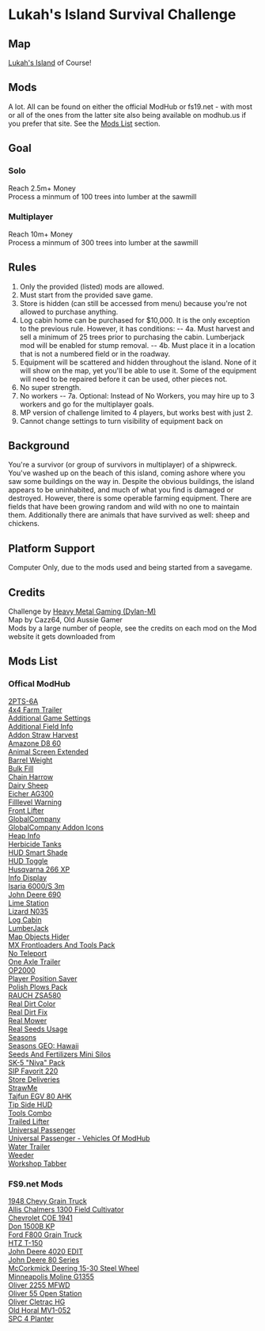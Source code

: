 # Lukah's Island Survival Challenge

## Map
[Lukah's Island](https://farming-simulator.com/mod.php?lang=en&country=fi&mod_id=201911) of Course!

## Mods
A lot. All can be found on either the official ModHub or fs19.net - with
most or all of the ones from the latter site also being available on
modhub.us if you prefer that site. See the [Mods List](##-mods-list) section.

## Goal

### Solo
Reach 2.5m+ Money  
Process a minmum of 100 trees into lumber at the sawmill

### Multiplayer
Reach 10m+ Money  
Process a minmum of 300 trees into lumber at the sawmill

## Rules
1. Only the provided (listed) mods are allowed.
2. Must start from the provided save game.
3. Store is hidden (can still be accessed from menu) because you're not allowed to purchase anything.
4. Log cabin home can be purchased for $10,000. It is the only exception to the previous rule. However, it has conditions:
-- 4a. Must harvest and sell a minimum of 25 trees prior to purchasing the cabin. Lumberjack mod will be enabled for stump removal.
-- 4b. Must place it in a location that is not a numbered field or in the roadway.
5. Equipment will be scattered and hidden throughout the island. None of it will show on the map, yet you'll be able to use it. Some of the equipment will need to be repaired before it can be used, other pieces not.
6. No super strength.
7. No workers
-- 7a. Optional: Instead of No Workers, you may hire up to 3 workers and go for the multiplayer goals.
8. MP version of challenge limited to 4 players, but works best with just 2.
9. Cannot change settings to turn visibility of equipment back on

## Background
You're a survivor (or group of survivors in multiplayer) of a shipwreck.
You've washed up on the beach of this island, coming ashore where you saw
some buildings on the way in. Despite the obvious buildings, the island
appears to be uninhabited, and much of what you find is damaged or
destroyed. However, there is some operable farming equipment. There are
fields that have been growing random and wild with no one to maintain them.
Additionally there are animals that have survived as well: sheep and
chickens.

## Platform Support
Computer Only, due to the mods used and being started from a savegame.

## Credits
Challenge by [Heavy Metal Gaming (Dylan-M)](https://github.com/Dylan-M)  
Map by Cazz64, Old Aussie Gamer  
Mods by a large number of people, see the credits on each mod on the Mod website it gets downloaded from

## Mods List

### Offical ModHub
[2PTS-6A](https://farming-simulator.com/mod.php?lang=en&country=ie&mod_id=203966)  
[4x4 Farm Trailer](https://www.farming-simulator.com/mod.php?lang=en&country=us&mod_id=196963)  
[Additional Game Settings](https://www.farming-simulator.com/mod.php?lang=en&country=us&mod_id=203370)  
[Additional Field Info](https://www.farming-simulator.com/mod.php?lang=en&country=be&mod_id=137433)  
[Addon Straw Harvest](https://farming-simulator.com/mod.php?&mod_id=148186)  
[Amazone D8 60](https://www.farming-simulator.com/mod.php?lang=en&country=us&mod_id=178814)  
[Animal Screen Extended](https://farming-simulator.com/mod.php?lang=en&country=us&mod_id=134223)  
[Barrel Weight](https://www.farming-simulator.com/mod.php?lang=en&country=hu&mod_id=126094)  
[Bulk Fill](https://www.farming-simulator.com/mod.php?lang=en&country=si&mod_id=195059)  
[Chain Harrow](https://farming-simulator.com/mod.php?lang=en&country=hu&mod_id=139542)  
[Dairy Sheep](https://farming-simulator.com/mod.php?lang=en&country=us&mod_id=214280)  
[Eicher AG300](https://farming-simulator.com/mod.php?lang=en&country=us&mod_id=166068)  
[Filllevel Warning](https://www.farming-simulator.com/mod.php?lang=en&country=us&mod_id=147245)  
[Front Lifter](https://farming-simulator.com/mod.php?lang=en&country=ca&mod_id=152056)  
[GlobalCompany](https://farming-simulator.com/mod.php?lang=en&country=hu&mod_id=137078)  
[GlobalCompany Addon Icons](https://www.farming-simulator.com/mod.php?lang=en&country=hu&mod_id=137154)  
[Heap Info](https://farming-simulator.com/mod.php?lang=en&country=hu&mod_id=194579)  
[Herbicide Tanks](https://farming-simulator.com/mod.php?lang=en&country=ru&mod_id=146749)  
[HUD Smart Shade](https://www.farming-simulator.com/mod.php?lang=en&country=us&mod_id=128515)  
[HUD Toggle](https://www.farming-simulator.com/mod.php?lang=en&country=no&mod_id=129744)  
[Husqvarna 266 XP](https://farming-simulator.com/mod.php?lang=en&country=hu&mod_id=202412)  
[Info Display](https://www.farming-simulator.com/mod.php?mod_id=188516)  
[Isaria 6000/S 3m](https://www.farming-simulator.com/mod.php?lang=en&country=us&mod_id=206911)  
[John Deere 690](https://farming-simulator.com/mod.php?mod_id=142187)  
[Lime Station](https://www.farming-simulator.com/mod.php?mod_id=118989)  
[Lizard N035](https://farming-simulator.com/mod.php?lang=en&country=hu&mod_id=200032)  
[Log Cabin](https://farming-simulator.com/mod.php?lang=en&country=hu&mod_id=206423)  
[LumberJack](https://www.farming-simulator.com/mod.php?lang=en&country=ch&mod_id=174630)  
[Map Objects Hider](https://farming-simulator.com/mod.php?lang=en&country=hu&mod_id=190689)  
[MX Frontloaders And Tools Pack](https://www.farming-simulator.com/mod.php?lang=en&country=us&mod_id=161357)  
[No Teleport](https://www.farming-simulator.com/mod.php?lang=en&country=us&mod_id=150456)  
[One Axle Trailer](https://farming-simulator.com/mod.php?lang=en&country=us&mod_id=205752)  
[OP2000](https://www.farming-simulator.com/mod.php?lang=en&country=us&mod_id=195325)  
[Player Position Saver](https://www.farming-simulator.com/mod.php?lang=en&country=fi&mod_id=195961)  
[Polish Plows Pack](https://farming-simulator.com/mod.php?lang=en&country=hu&mod_id=164258)  
[RAUCH ZSA580](https://www.farming-simulator.com/mod.php?lang=en&country=gb&mod_id=195092)  
[Real Dirt Color](https://farming-simulator.com/mod.php?lang=en&country=us&mod_id=123560)  
[Real Dirt Fix](https://www.farming-simulator.com/mod.php?lang=en&country=nl&mod_id=153798)  
[Real Mower](https://www.farming-simulator.com/mod.php?lang=en&country=us&mod_id=172098)  
[Real Seeds Usage](https://www.farming-simulator.com/mod.php?mod_id=192436)  
[Seasons](https://farming-simulator.com/mod.php?mod_id=137669)  
[Seasons GEO: Hawaii](https://farming-simulator.com/mod.php?lang=en&country=hu&mod_id=169520)  
[Seeds And Fertilizers Mini Silos](https://www.farming-simulator.com/mod.php?lang=fr&country=ch&mod_id=168953)  
[SK-5 "Niva" Pack](https://farming-simulator.com/mod.php?lang=en&country=hu&mod_id=157897)  
[SIP Favorit 220](https://farming-simulator.com/mod.php?lang=en&country=us&mod_id=144836)  
[Store Deliveries](https://www.farming-simulator.com/mod.php?lang=en&country=ru&mod_id=134594)  
[StrawMe](https://farming-simulator.com/mod.php?lang=en&country=hu&mod_id=177412)  
[Tajfun EGV 80 AHK](https://farming-simulator.com/mod.php?lang=en&country=us&mod_id=124000)  
[Tip Side HUD](https://www.farming-simulator.com/mod.php?lang=pl&country=pl&mod_id=131648)  
[Tools Combo](https://www.farming-simulator.com/mod.php?mod_id=195698)  
[Trailed Lifter](https://farming-simulator.com/mod.php?lang=en&country=us&mod_id=144838)  
[Universal Passenger](https://www.farming-simulator.com/mod.php?mod_id=139095)  
[Universal Passenger - Vehicles Of ModHub](https://farming-simulator.com/mod.php?lang=en&country=hu&mod_id=139526)  
[Water Trailer](https://farming-simulator.com/mod.php?lang=en&country=us&mod_id=173380)  
[Weeder](https://farming-simulator.com/mod.php?lang=en&country=hu&mod_id=159349)  
[Workshop Tabber](https://farming-simulator.com/mod.php?lang=en&country=hu&mod_id=120553)  

### FS9.net Mods
[1948 Chevy Grain Truck](https://fs19.net/farming-simulator-2019-mods/trucks/1948-chevy-grain-truck-v-1-0/)  
[Allis Chalmers 1300 Field Cultivator](https://fs19.net/farming-simulator-2019-mods/implements-and-tools/cultivators-and-harrows/allis-chalmers-1300-field-cultivator-v-1-0/)  
[Chevrolet COE 1941](https://fs19.net/farming-simulator-2019-mods/trucks/chevrolet-coe-1941-v1-0/)  
[Don 1500B KP](https://fs19.net/farming-simulator-2019-mods/combines/don-1500b-kp-v1-1/)  
[Ford F800 Grain Truck](https://fs19.net/farming-simulator-2019-mods/trucks/f800-grain-truck-v1-0/)  
[HTZ T-150](https://fs19.net/farming-simulator-2019-mods/tractors/htz-t-150-v1-3-2-2/)  
[John Deere 4020 EDIT](https://fs19.net/farming-simulator-2019-mods/tractors/john-deere-4020-edit-v1-0/)  
[John Deere 80 Series](https://fs19.net/farming-simulator-2019-mods/tractors/john-deere-80-series-old-v-1-0/)  
[McCorkmick Deering 15-30 Steel Wheel](https://fs19.net/farming-simulator-2019-mods/tractors/mccormick-deering-15-30-on-steel-v1-0/)  
[Minneapolis Moline G1355](https://fs19.net/farming-simulator-2019-mods/tractors/mineapolis-moline-g1355-v1-0/)  
[Oliver 2255 MFWD](https://fs19.net/farming-simulator-2019-mods/tractors/oliver-2255-mfwd-v1-1/)  
[Oliver 55 Open Station](https://fs19.net/farming-simulator-2019-mods/tractors/oliver-55-open-station-v1-1/)  
[Oliver Cletrac HG](https://fs19.net/farming-simulator-2019-mods/tractors/oliver-cletrac-hg-v2-0/)  
[Old Horal MV1-052](https://fs19.net/farming-simulator-2019-mods/trailers/old-horal-mv1-052-v1-0/)  
[SPC 4 Planter](https://fs19.net/farming-simulator-2019-mods/implements-and-tools/seeders/spc-4-v1-0/)  

